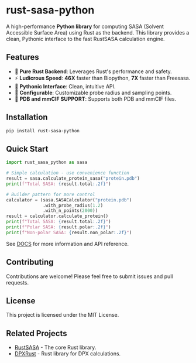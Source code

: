 # rust-sasa-python

A high-performance **Python library** for computing SASA (Solvent Accessible Surface Area) using Rust as the backend. This library provides a clean, Pythonic interface to the fast RustSASA calculation engine.

## Features

- 🦀 **Pure Rust Backend**: Leverages Rust's performance and safety.
- ⚡️ **Ludicrous Speed**: **46X** faster than Biopython, **7X** faster than Freesasa.
- 🐍 **Pythonic Interface**: Clean, intuitive API.
- 🔧 **Configurable**: Customizable probe radius and sampling points.
- 📁 **PDB and mmCIF SUPPORT**: Supports both PDB and mmCIF files.

## Installation

```bash
pip install rust-sasa-python
```

## Quick Start

```python
import rust_sasa_python as sasa

# Simple calculation - use convenience function
result = sasa.calculate_protein_sasa("protein.pdb")
print(f"Total SASA: {result.total:.2f}")

# Builder pattern for more control
calculator = (sasa.SASACalculator("protein.pdb")
              .with_probe_radius(1.2)
              .with_n_points(2000))
result = calculator.calculate_protein()
print(f"Total SASA: {result.total:.2f}")
print(f"Polar SASA: {result.polar:.2f}")
print(f"Non-polar SASA: {result.non_polar:.2f}")
```

See [DOCS](https://github.com/maxall41/rust-sasa-python/blob/main/DOCS.md) for more information and API reference.

## Contributing

Contributions are welcome! Please feel free to submit issues and pull requests.

## License

This project is licensed under the MIT License.

## Related Projects

- [RustSASA](https://github.com/maxall41/RustSASA) - The core Rust library.
- [DPXRust](https://github.com/maxall41/DPXRust) - Rust library for DPX calculations.
